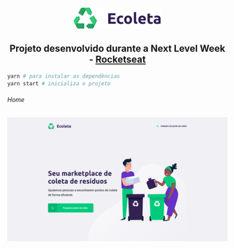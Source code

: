 <p align="center">
  <img src="https://github.com/miroswd/Ecoleta/blob/master/src/assets/logo.svg"  width="200px"/>
</p>

<h2 align="center">
  Projeto desenvolvido durante a Next Level Week - <a href="https://github.com/Rocketseat" target="_blank"/>Rocketseat</a>
 </h2>

```bash
yarn # para instalar as dependências
yarn start # inicializa o projeto
```

<h6>Home</h6>
<p>
  <img src="https://github.com/miroswd/Ecoleta/blob/master/assets/ecoleta-home.png" />
</p>
